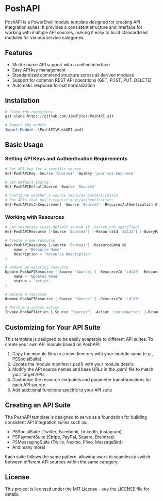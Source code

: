 # PoshAPI

PoshAPI is a PowerShell module template designed for creating API integration suites. It provides a consistent structure and interface for working with multiple API sources, making it easy to build standardized modules for various service categories.

## Features

- Multi-source API support with a unified interface
- Easy API key management
- Standardized command structure across all derived modules
- Support for common REST API operations (GET, POST, PUT, DELETE)
- Automatic response format normalization

## Installation

```powershell
# Clone the repository
git clone https://github.com/JimRTyler/PoshAPI.git

# Import the module
Import-Module .\PoshAPI\PoshAPI.psd1
```

## Basic Usage

### Setting API Keys and Authentication Requirements

```powershell
# Set API key for a specific source
Set-PoshAPIKey -Source 'Source1' -ApiKey 'your-api-key-here'

# Set default source
Set-PoshAPIDefaultSource -Source 'Source1'

# Configure whether a source requires authentication
# For APIs that don't require keys/authentication:
Set-PoshAPIAuthRequirement -Source 'Source3' -RequiresAuthentication $false
```

### Working with Resources

```powershell
# Get resources (uses default source if -Source not specified)
Get-PoshAPIResource [-Source 'Source1'] [-ResourceId 'id123'] [-QueryParameters @{param1 = 'value1'}]

# Create a new resource
New-PoshAPIResource [-Source 'Source1'] -ResourceData @{
    name = 'Resource Name'
    description = 'Resource Description'
}

# Update an existing resource
Update-PoshAPIResource [-Source 'Source1'] -ResourceId 'id123' -ResourceData @{
    name = 'Updated Name'
    status = 'active'
}

# Delete a resource
Remove-PoshAPIResource [-Source 'Source1'] -ResourceId 'id123'

# Perform a custom action
Invoke-PoshAPIAction [-Source 'Source1'] -Action 'customAction' [-ResourceId 'id123'] [-ActionParameters @{param1 = 'value1'}]
```

## Customizing for Your API Suite

This template is designed to be easily adaptable to different API suites. To create your own API module based on PoshAPI:

1. Copy the module files to a new directory with your module name (e.g., PSSocialSuite)
2. Update the module manifest (.psd1) with your module details
3. Modify the API source names and base URLs in the .psm1 file to match your target APIs
4. Customize the resource endpoints and parameter transformations for each API source
5. Add additional functions specific to your API suite

## Creating an API Suite

The PoshAPI template is designed to serve as a foundation for building consistent API integration suites such as:

- PSSocialSuite (Twitter, Facebook, LinkedIn, Instagram)
- PSPaymentSuite (Stripe, PayPal, Square, Braintree)
- PSMessagingSuite (Twilio, Nexmo, Plivo, MessageBird)
- And many more!

Each suite follows the same pattern, allowing users to seamlessly switch between different API sources within the same category.

## License

This project is licensed under the MIT License - see the LICENSE file for details.
